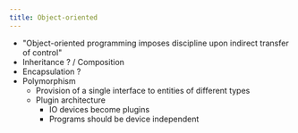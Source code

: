 ```yaml
---
title: Object-oriented
---
```

- "Object-oriented programming imposes discipline upon indirect transfer of control"
- Inheritance ? / Composition
- Encapsulation ?
- Polymorphism
	- Provision of a single interface to entities of different types
	- Plugin architecture
		- IO devices become plugins
		- Programs should be device independent
